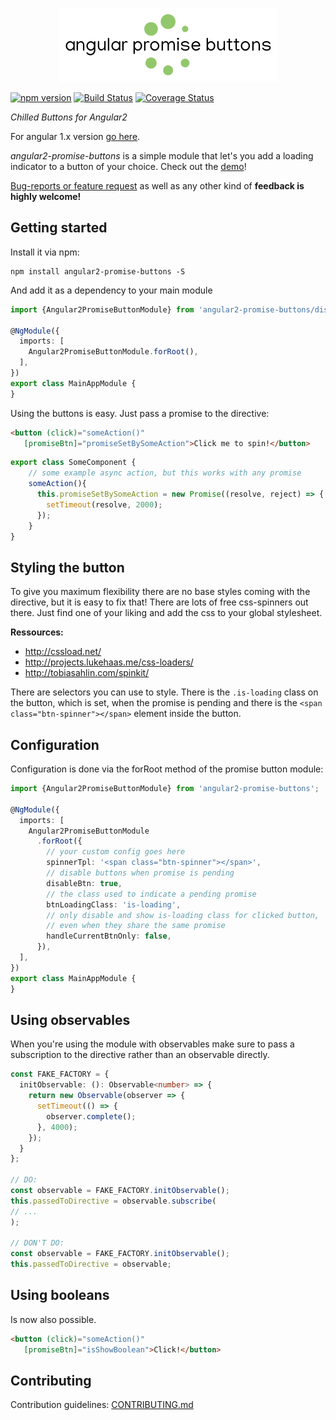 <p align="center"><img src="logo.png"></p>
<p align="center>
          
<p align="center"><a href="https://badge.fury.io/js/angular2-promise-buttons" rel="nofollow"><img src="https://camo.githubusercontent.com/5e39de25cca817826da9e93cdce01f16bc499695/68747470733a2f2f62616467652e667572792e696f2f6a732f616e67756c6172322d70726f6d6973652d627574746f6e732e737667" alt="npm version" data-canonical-src="https://badge.fury.io/js/angular2-promise-buttons.svg" style="max-width:100%;"></a>
<a href="https://travis-ci.org/johannesjo/angular2-promise-buttons?branch=master" rel="nofollow"><img src="https://camo.githubusercontent.com/849a28d2647af8a0fe2a8d47b860d638f5421948/68747470733a2f2f7472617669732d63692e6f72672f6a6f68616e6e65736a6f2f616e67756c6172322d70726f6d6973652d627574746f6e732e737667" alt="Build Status" data-canonical-src="https://travis-ci.org/johannesjo/angular2-promise-buttons.svg" style="max-width:100%;"></a>
<a href="https://coveralls.io/github/johannesjo/angular2-promise-buttons?branch=master" rel="nofollow"><img src="https://camo.githubusercontent.com/80cb53bf16882ebc70866dffd299edfa741b26e9/68747470733a2f2f636f766572616c6c732e696f2f7265706f732f6769746875622f6a6f68616e6e65736a6f2f616e67756c6172322d70726f6d6973652d627574746f6e732f62616467652e7376673f6272616e63683d6d6173746572" alt="Coverage Status" data-canonical-src="https://coveralls.io/repos/github/johannesjo/angular2-promise-buttons/badge.svg?branch=master" style="max-width:100%;"></a></p>

*Chilled Buttons for Angular2*

For angular 1.x version [go here](https://github.com/johannesjo/angular-promise-buttons).

*angular2-promise-buttons* is a simple module that let's you add a loading indicator to a button of your choice.  Check out the [demo](http://johannesjo.github.io/angular2-promise-buttons/#demo)!

[Bug-reports or feature request](https://github.com/johannesjo/angular2-promise-buttons/issues) as well as any other kind of **feedback is highly welcome!**

## Getting started
Install it via npm:
```
npm install angular2-promise-buttons -S
```

And add it as a dependency to your main module
```typescript
import {Angular2PromiseButtonModule} from 'angular2-promise-buttons/dist';

@NgModule({
  imports: [
    Angular2PromiseButtonModule.forRoot(),
  ],
})
export class MainAppModule {
}
```
Using the buttons is easy. Just pass a promise to the directive:
```html
<button (click)="someAction()" 
   [promiseBtn]="promiseSetBySomeAction">Click me to spin!</button>
```
```typescript
export class SomeComponent {
    // some example async action, but this works with any promise
    someAction(){
      this.promiseSetBySomeAction = new Promise((resolve, reject) => {
        setTimeout(resolve, 2000);
      });
    }
}

```

## Styling the button
To give you maximum flexibility there are no base styles coming with the directive, but it is easy to fix that! There are lots of free css-spinners out there. Just find one of your liking and add the css to your global stylesheet.

**Ressources:**
* http://cssload.net/
* http://projects.lukehaas.me/css-loaders/
* http://tobiasahlin.com/spinkit/

There are selectors you can use to style. There is the `.is-loading` class on the button, which is set, when the promise is pending and there is the `<span class="btn-spinner"></span>` element inside the button.


## Configuration
Configuration is done via the forRoot method of the promise button module:
```typescript
import {Angular2PromiseButtonModule} from 'angular2-promise-buttons';

@NgModule({
  imports: [
    Angular2PromiseButtonModule
      .forRoot({
        // your custom config goes here
        spinnerTpl: '<span class="btn-spinner"></span>',
        // disable buttons when promise is pending
        disableBtn: true,
        // the class used to indicate a pending promise
        btnLoadingClass: 'is-loading',
        // only disable and show is-loading class for clicked button, 
        // even when they share the same promise
        handleCurrentBtnOnly: false,
      }),
  ],
})
export class MainAppModule {
}
```

## Using observables
When you're using the module with observables make sure to pass a subscription to the directive rather than an observable directly.
```typescript
const FAKE_FACTORY = {
  initObservable: (): Observable<number> => {
    return new Observable(observer => {
      setTimeout(() => {
        observer.complete();
      }, 4000);
    });
  } 
};

// DO:
const observable = FAKE_FACTORY.initObservable();
this.passedToDirective = observable.subscribe(
// ...
);
  
// DON'T DO:
const observable = FAKE_FACTORY.initObservable();
this.passedToDirective = observable;

```

## Using booleans
Is now also possible.
```html
<button (click)="someAction()" 
   [promiseBtn]="isShowBoolean">Click!</button>
```
## Contributing
Contribution guidelines: [CONTRIBUTING.md](https://github.com/johannesjo/angular2-promise-buttons/blob/master/CONTRIBUTING.md)
